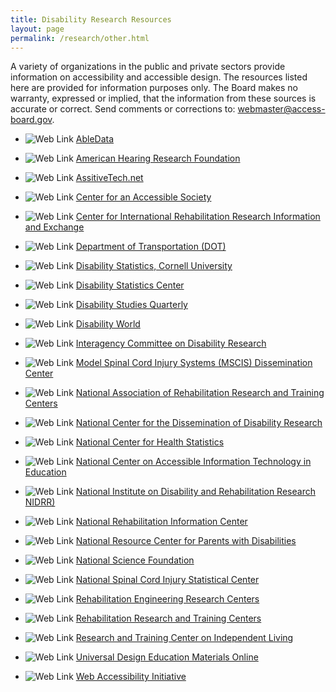 ```yaml
---
title: Disability Research Resources
layout: page
permalink: /research/other.html
---
```


A variety of organizations in the public and private sectors provide information on accessibility and accessible design. The resources listed here are provided for information purposes only. The Board makes no warranty, expressed or implied, that the information from these sources is accurate or correct. Send comments or corrections to: <webmaster@access-board.gov>.


-   ![Web Link](https://www.access-board.gov/images/external-link.png) [AbleData](https://www.access-board.gov/research/other-resources?task=weblink.go&id=173)

-   ![Web Link](https://www.access-board.gov/images/external-link.png) [American Hearing Research Foundation](https://www.access-board.gov/research/other-resources?task=weblink.go&id=244)

-   ![Web Link](https://www.access-board.gov/images/external-link.png) [AssitiveTech.net](https://www.access-board.gov/research/other-resources?task=weblink.go&id=174)

-   ![Web Link](https://www.access-board.gov/images/external-link.png) [Center for an Accessible Society](https://www.access-board.gov/research/other-resources?task=weblink.go&id=175)

-   ![Web Link](https://www.access-board.gov/images/external-link.png) [Center for International Rehabilitation Research Information and Exchange](https://www.access-board.gov/research/other-resources?task=weblink.go&id=176)

-   ![Web Link](https://www.access-board.gov/images/external-link.png) [Department of Transportation (DOT)](https://www.access-board.gov/research/other-resources?task=weblink.go&id=232)

-   ![Web Link](https://www.access-board.gov/images/external-link.png) [Disability Statistics, Cornell University](https://www.access-board.gov/research/other-resources?task=weblink.go&id=245)

-   ![Web Link](https://www.access-board.gov/images/external-link.png) [Disability Statistics Center](https://www.access-board.gov/research/other-resources?task=weblink.go&id=177)

-   ![Web Link](https://www.access-board.gov/images/external-link.png) [Disability Studies Quarterly](https://www.access-board.gov/research/other-resources?task=weblink.go&id=178)

-   ![Web Link](https://www.access-board.gov/images/external-link.png) [Disability World](https://www.access-board.gov/research/other-resources?task=weblink.go&id=179)

-   ![Web Link](https://www.access-board.gov/images/external-link.png) [Interagency Committee on Disability Research](https://www.access-board.gov/research/other-resources?task=weblink.go&id=180)

-   ![Web Link](https://www.access-board.gov/images/external-link.png) [Model Spinal Cord Injury Systems (MSCIS) Dissemination Center](https://www.access-board.gov/research/other-resources?task=weblink.go&id=181)

-   ![Web Link](https://www.access-board.gov/images/external-link.png) [National Association of Rehabilitation Research and Training Centers](https://www.access-board.gov/research/other-resources?task=weblink.go&id=267)

-   ![Web Link](https://www.access-board.gov/images/external-link.png) [National Center for the Dissemination of Disability Research](https://www.access-board.gov/research/other-resources?task=weblink.go&id=182)

-   ![Web Link](https://www.access-board.gov/images/external-link.png) [National Center for Health Statistics](https://www.access-board.gov/research/other-resources?task=weblink.go&id=268)

-   ![Web Link](https://www.access-board.gov/images/external-link.png) [National Center on Accessible Information Technology in Education](https://www.access-board.gov/research/other-resources?task=weblink.go&id=183)

-   ![Web Link](https://www.access-board.gov/images/external-link.png) [National Institute on Disability and Rehabilitation Research NIDRR)](https://www.access-board.gov/research/other-resources?task=weblink.go&id=184)

-   ![Web Link](https://www.access-board.gov/images/external-link.png) [National Rehabilitation Information Center](https://www.access-board.gov/research/other-resources?task=weblink.go&id=185)

-   ![Web Link](https://www.access-board.gov/images/external-link.png) [National Resource Center for Parents with Disabilities](https://www.access-board.gov/research/other-resources?task=weblink.go&id=186)

-   ![Web Link](https://www.access-board.gov/images/external-link.png) [National Science Foundation](https://www.access-board.gov/research/other-resources?task=weblink.go&id=187)

-   ![Web Link](https://www.access-board.gov/images/external-link.png) [National Spinal Cord Injury Statistical Center](https://www.access-board.gov/research/other-resources?task=weblink.go&id=188)

-   ![Web Link](https://www.access-board.gov/images/external-link.png) [Rehabilitation Engineering Research Centers](https://www.access-board.gov/research/other-resources?task=weblink.go&id=189)

-   ![Web Link](https://www.access-board.gov/images/external-link.png) [Rehabilitation Research and Training Centers](https://www.access-board.gov/research/other-resources?task=weblink.go&id=190)

-   ![Web Link](https://www.access-board.gov/images/external-link.png) [Research and Training Center on Independent Living](https://www.access-board.gov/research/other-resources?task=weblink.go&id=191)

-   ![Web Link](https://www.access-board.gov/images/external-link.png) [Universal Design Education Materials Online](https://www.access-board.gov/research/other-resources?task=weblink.go&id=192)

-   ![Web Link](https://www.access-board.gov/images/external-link.png) [Web Accessibility Initiative](https://www.access-board.gov/research/other-resources?task=weblink.go&id=193)